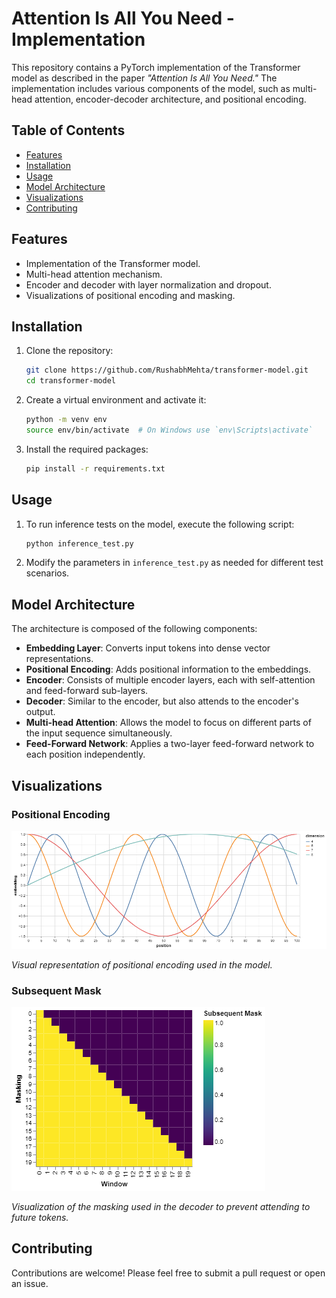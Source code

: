 # Attention Is All You Need - Implementation

This repository contains a PyTorch implementation of the Transformer model as described in the paper *"Attention Is All You Need."* The implementation includes various components of the model, such as multi-head attention, encoder-decoder architecture, and positional encoding.

## Table of Contents

- [Features](#features)
- [Installation](#installation)
- [Usage](#usage)
- [Model Architecture](#model-architecture)
- [Visualizations](#visualizations)
- [Contributing](#contributing)

## Features

- Implementation of the Transformer model.
- Multi-head attention mechanism.
- Encoder and decoder with layer normalization and dropout.
- Visualizations of positional encoding and masking.

## Installation

1. Clone the repository:

   ```bash
   git clone https://github.com/RushabhMehta/transformer-model.git
   cd transformer-model
   ```

2. Create a virtual environment and activate it:

   ```bash
   python -m venv env
   source env/bin/activate  # On Windows use `env\Scripts\activate`
   ```

3. Install the required packages:

   ```bash
   pip install -r requirements.txt
   ```

## Usage

1. To run inference tests on the model, execute the following script:

   ```bash
   python inference_test.py
   ```

2. Modify the parameters in `inference_test.py` as needed for different test scenarios.

## Model Architecture

The architecture is composed of the following components:

- **Embedding Layer**: Converts input tokens into dense vector representations.
- **Positional Encoding**: Adds positional information to the embeddings.
- **Encoder**: Consists of multiple encoder layers, each with self-attention and feed-forward sub-layers.
- **Decoder**: Similar to the encoder, but also attends to the encoder's output.
- **Multi-head Attention**: Allows the model to focus on different parts of the input sequence simultaneously.
- **Feed-Forward Network**: Applies a two-layer feed-forward network to each position independently.

## Visualizations

### Positional Encoding

![Positional Encoding](visualisation/positional_encoding_visualised.png)

*Visual representation of positional encoding used in the model.*

### Subsequent Mask

![Subsequent Mask](visualisation/masking_visualised.png)

*Visualization of the masking used in the decoder to prevent attending to future tokens.*

## Contributing

Contributions are welcome! Please feel free to submit a pull request or open an issue.
